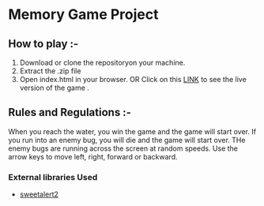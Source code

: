 # Memory Game Project

## How to play :-
1. Download or clone the repositoryon your machine.
2. Extract the .zip file
3. Open index.html in your browser.
OR
Click on this [LINK](https://amiqat.github.io/Classic-Arcade-Game/) to see the live version of the game .

## Rules and Regulations :-
When you reach the water, you win the game and the game will start over. If you run into an enemy bug, you will die and the game will start over. THe enemy bugs are running across the screen at random speeds. 
Use the arrow keys to move left, right, forward or backward.

### External libraries Used
* [sweetalert2](https://sweetalert2.github.io/)